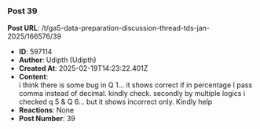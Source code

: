 ### Post 39
**Post URL**: /t/ga5-data-preparation-discussion-thread-tds-jan-2025/166576/39
- **ID**: 597114
- **Author**: Udipth (Udipth)
- **Created At**: 2025-02-19T14:23:22.401Z
- **Content**:  
  i think there is some bug in Q 1… it shows correct if in percentage I pass comma instead of decimal. kindly check. secondly by multiple logics i checked q 5 &amp; Q 6… but it shows incorrect only. Kindly help
- **Reactions**: None
- **Post Number**: 39

